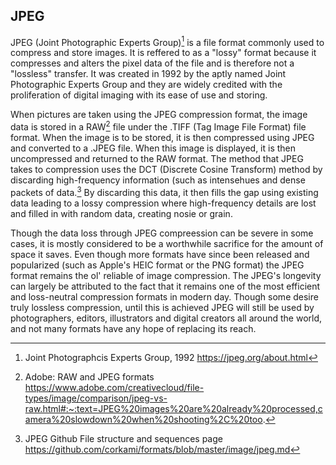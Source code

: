 ## JPEG

JPEG (Joint Photographic Experts Group)[^JPEG] is a file format commonly used to compress and store images. It is reffered to as a 
"lossy" format because it compresses and alters the pixel data of the file and is therefore not a "lossless" transfer. It was created in
1992 by the aptly named Joint Photographic Experts Group and they are widely credited with the proliferation of digital imaging with its ease 
of use and storing. 

When pictures are taken using the JPEG compression format, the image data is stored in a RAW[^Adobe RAW] file under the .TIFF (Tag Image File Format) file format. When the image is to be stored,
it is then compressed using JPEG and converted to a .JPEG file. When this image is displayed, it is then uncompressed and returned to the RAW format. The method that 
JPEG takes to compression uses the DCT (Discrete Cosine Transform) method by discarding high-frequency information (such as intensehues and dense packets of data.[^github] 
By discarding this data, it then fills the gap using existing data leading to a lossy compression where high-frequency details are lost and filled in with random data, creating nosie or grain. 

Though the data loss through JPEG compreession can be severe in some cases, it is mostly considered to be a worthwhile sacrifice for the 
amount of space it saves. Even though more formats have since been released and popularized (such as Apple's HEIC format or the PNG format) 
the JPEG format remains the ol' reliable of image compression. The JPEG's longevity can largely be attributed to the fact that it remains one of the
most efficient and loss-neutral compression formats in modern day. Though some desire truly lossless compression, until this is achieved JPEG will still be used 
by photographers, editors, illustrators and digital creators all around the world, and not many formats have any hope of replacing its reach. 

[^JPEG]: Joint Photographcis Experts Group, 1992 https://jpeg.org/about.html
[^github]: JPEG Github File structure and sequences page https://github.com/corkami/formats/blob/master/image/jpeg.md
[^Adobe RAW]: Adobe: RAW and JPEG formats https://www.adobe.com/creativecloud/file-types/image/comparison/jpeg-vs-raw.html#:~:text=JPEG%20images%20are%20already%20processed,camera%20slowdown%20when%20shooting%2C%20too.

